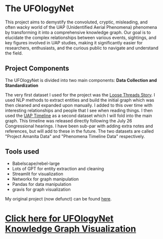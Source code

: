 # The UFOlogyNet

This project aims to demystify the convoluted, cryptic, misleading, and often wacky world of the UAP (Unidentified Aerial Phenomena) phenomena by transforming it into a comprehensive knowledge graph. Our goal is to elucidate the complex relationships between various events, sightings, and key figures involved in UAP studies, making it significantly easier for researchers, enthusiasts, and the curious public to navigate and understand the field.

## Project Components

The UFOlogyNet is divided into two main components:
**Data Collection and Standardization**

The very first dataset I used for the project was the [Loose Threads Story](https://www.reddit.com/r/lexfridman/comments/11sgbxl/loose_threads_a_robust_thorough_and_well/). I used NLP methods to extract entities and build the initial graph which was then cleaned and expanded upon manually. I added to this over time with interesting relationships and people that I see when reading things. I then used the [UAP Timeline](https://pdfhost.io/v/gR8lAdgVd_Uap_Timeline_Prepared_By_Another) as a second dataset which I will fold into the main graph. This timeline was released directly following the July 26 Congressional hearings. I have been sub-par with adding extra notes and references, but will add to these in the future. The two datasets are called "Project Amanita Data" and "Phenomena Timeline Data" respectively.


## Tools used
- Babelscape/rebel-large
- Lots of GPT for entity extraction and cleaning
- Streamlit for visualization
- Networkx for graph manipulation
- Pandas for data manipulation
- gravis for graph visualization



My original project (now defunct) can be found [here](https://noahkarsky.github.io/project-amanita/).

# [Click here for UFOlogyNet Knowledge Graph Visualization](https://noahkarsky-anonymous-phenomena-timeline-app-s0ulm7.streamlit.app/)
